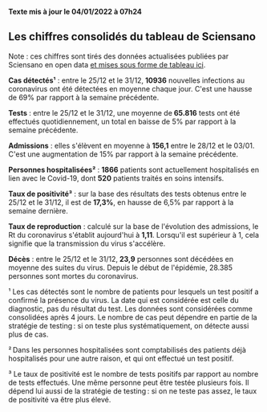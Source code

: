 <strong>Texte mis à jour le 04/01/2022 à 07h24</strong><h2>Les chiffres consolidés du tableau de Sciensano</h2><p>Note : ces chiffres sont tirés des données actualisées publiées par Sciensano en open data <a href='https://datastudio.google.com/embed/u/0/reporting/c14a5cfc-cab7-4812-848c-0369173148ab/page/ZwmOB_blank'>et mises sous forme de tableau ici</a>.<p><strong>Cas détectés¹</strong> : entre le 25/12 et le 31/12,<strong> 10936</strong> nouvelles infections au coronavirus ont été détectées en moyenne chaque jour. C'est une hausse de 69% par rapport à la semaine précédente.<p><strong>Tests</strong> : entre le 25/12 et le 31/12, une moyenne de<strong> 65.816</strong> tests ont été effectués quotidiennement, un total en baisse de 5% par rapport à la semaine précédente.<p><strong>Admissions</strong> : elles s'élèvent en moyenne à <strong> 156,1</strong> entre le 28/12 et le 03/01. C'est une augmentation de 15% par rapport à la semaine précédente.<p><strong>Personnes hospitalisées²</strong> : <strong>1866</strong> patients sont actuellement hospitalisés en lien avec le Covid-19, dont <strong>520</strong> patients traités en soins intensifs.<p><strong>Taux de positivité³</strong> : sur la base des résultats des tests obtenus entre le 25/12 et le 31/12, il est de <strong>17,3%</strong>, en hausse de 6,5% par rapport à la semaine dernière.<p><strong>Taux de reproduction</strong> : calculé sur la base de l'évolution des admissions, le Rt du coronavirus s'établit aujourd'hui à <strong>1,11</strong>. Lorsqu'il est supérieur à 1, cela signifie que la transmission du virus s'accélère.<p><strong>Décès</strong> : entre le 25/12 et le 31/12,<strong> 23,9</strong> personnes sont décédées en moyenne des suites du virus. Depuis le début de l'épidémie, 28.385 personnes sont mortes du coronavirus.<p>¹ Les cas détectés sont le nombre de patients pour lesquels un test positif a confirmé la présence du virus. La date qui est considérée est celle du diagnostic, pas du résultat du test. Les données sont considérées comme consolidées après 4 jours. Le nombre de cas peut dépendre en partie de la stratégie de testing : si on teste plus systématiquement, on détecte aussi plus de cas.<p>² Dans les personnes hospitalisées sont comptabilisés des patients déjà hospitalisés pour une autre raison, et qui ont effectué un test positif.<p>³ Le taux de positivité est le nombre de tests positifs par rapport au nombre de tests effectués. Une même personne peut être testée plusieurs fois. Il dépend lui aussi de la stratégie de testing : si on ne teste pas assez, le taux de positivité va être plus élevé.